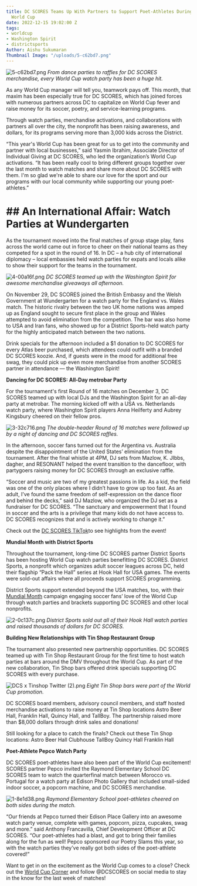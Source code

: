 ```yaml
---
title: DC SCORES Teams Up With Partners to Support Poet-Athletes During the 2022 Men’s
  World Cup
date: 2022-12-15 19:02:00 Z
tags:
- worldcup
- Washington Spirit
- districtsports
Author: Aishu Sukumaran
Thumbnail Image: "/uploads/5-c62bd7.png"
---
```


![5-c62bd7.png](/uploads/5-c62bd7.png)
*From dance parties to raffles for DC SCORES merchandise, every World Cup watch party has been a huge hit.*

As any World Cup manager will tell you, teamwork pays off. This month, that maxim has been especially true for DC SCORES, which has joined forces with numerous partners across DC to capitalize on World Cup fever and raise money for its soccer, poetry, and service-learning programs.

Through watch parties, merchandise activations, and collaborations with partners all over the city, the nonprofit has been raising awareness, and dollars, for its programs serving more than 3,000 kids across the District.

“This year's World Cup has been great for us to get into the community and partner with local businesses,” said Yasmin Ibrahim, Associate Director of Individual Giving at DC SCORES, who led the organization’s World Cup activations. “It has been really cool to bring different groups together over the last month to watch matches and share more about DC SCORES with them.  I'm so glad we're able to share our love for the sport and our programs with our local community while supporting our young poet-athletes.”

# ## **An International Affair: Watch Parties at Wundergarten**

As the tournament moved into the final matches of group stage play, fans across the world came out in force to cheer on their national teams as they competed for a spot in the round of 16. In DC – a hub city of international diplomacy – local embassies held watch parties for expats and locals alike to show their support for the teams in the tournament.

![4-00a16f.png](/uploads/4-00a16f.png)
*DC SCORES teamed up with the Washington Spirit for awesome merchandise giveaways all afternoon.*

On November 29, DC SCORES joined the British Embassy and the Welsh Government at Wundergarten for a watch party for the England vs. Wales match. The historic rivalry between the two UK home nations was amped up as England sought to secure first place in the group and Wales attempted to avoid elimination from the competition. The bar was also home to USA and Iran fans, who showed up for a District Sports-held watch party for the highly anticipated match between the two nations.

Drink specials for the afternoon included a $1 donation to DC SCORES for every Atlas beer purchased, which attendees could outfit with a branded DC SCORES koozie. And, if guests were in the mood for additional free swag, they could pick up even more merchandise from another SCORES partner in attendance — the Washington Spirit!

**Dancing for DC SCORES: All-Day metrobar Party**

For the tournament's first Round of 16 matches on December 3, DC SCORES teamed up with local DJs and the Washington Spirit for an all-day party at metrobar. The morning kicked off with a USA vs. Netherlands watch party, where Washington Spirit players Anna Heilferty and Aubrey Kingsbury cheered on their fellow pros.

![3-32c716.png](/uploads/3-32c716.png)
*The double-header Round of 16 matches were followed up by a night of dancing and DC SCORES raffles.*

In the afternoon, soccer fans turned out for the Argentina vs. Australia despite the disappointment of the United States’ elimination from the tournament. After the final whistle at 4PM, DJ sets from Mazlow, K. JIbbs, dagher, and RESONANT helped the event transition to the dancefloor, with partygoers raising money for DC SCORES through an exclusive raffle.

“Soccer and music are two of my greatest passions in life. As a kid, the field was one of the only places where I didn’t have to grow up too fast. As an adult, I’ve found the same freedom of self-expression on the dance floor and behind the decks,” said DJ Mazlow, who organized the DJ set as a fundraiser for DC SCORES. “The sanctuary and empowerment that I found in soccer and the arts is a privilege that many kids do not have access to. DC SCORES recognizes that and is actively working to change it.”

Check out the [DC SCORES TikTok](https://www.tiktok.com/@dcscores)to see highlights from the event!

**Mundial Month with District Sports**

Throughout the tournament, long-time DC SCORES partner District Sports has been hosting World Cup watch parties benefitting DC SCORES. District Sports, a nonprofit which organizes adult soccer leagues across DC, held their flagship “Pack the Hall” series at Hook Hall for USA games. The events were sold-out affairs where all proceeds support SCORES programming.

District Sports support extended beyond the USA matches, too, with their [Mundial Month](https://districtsportssoccer.org/home-slider/mundialmonth/) campaign engaging soccer fans’ love of the World Cup through watch parties and brackets supporting DC SCORES and other local nonprofits.

![2-0c137c.png](/uploads/2-0c137c.png)
*District Sports sold out all of their Hook Hall watch parties and raised thousands of dollars for DC SCORES.*

**Building New Relationships with Tin Shop Restaurant Group**

The tournament also presented new partnership opportunities. DC SCORES teamed up with Tin Shop Restaurant Group for the first time to host watch parties at bars around the DMV throughout the World Cup. As part of the new collaboration, Tin Shop bars offered drink specials supporting DC SCORES with every purchase. 

![DCS x Tinshop Twitter (2).png](/uploads/DCS%20x%20Tinshop%20Twitter%20(2).png)
*Eight Tin Shop bars were part of the World Cup promotion.*

DC SCORES board members, advisory council members, and  staff hosted merchandise activations to raise money at Tin Shop locations Astro Beer Hall, Franklin Hall, Quincy Hall, and TallBoy. The partnership raised more than $8,000 dollars through drink sales and donations!

Still looking for a place to catch the finals? Check out these Tin Shop locations:
Astro Beer Hall
Clubhouse
TallBoy
Quincy Hall
Franklin Hall

**Poet-Athlete Pepco Watch Party**

DC SCORES poet-athletes have also been part of the World Cup excitement! SCORES partner Pepco invited the Raymond Elementary School DC SCORES team to watch the quarterfinal match between Morocco vs. Portugal for a watch party at Edison Photo Gallery that included small-sided indoor soccer, a popcorn machine, and DC SCORES merchandise.

![1-8e1d38.png](/uploads/1-8e1d38.png)
*Raymond Elementary School poet-athletes cheered on both sides during the match.*

“Our friends at Pepco turned their Edison Place Gallery into an awesome watch party venue, complete with games, popcorn, pizza, cupcakes, swag and more.” said Anthony Francavilla, Chief Development Officer at DC SCORES. “Our poet-athletes had a blast, and got to bring their families along for the fun as well! Pepco sponsored our Poetry Slams this year, so with the watch parties they’ve really got both sides of the poet-athlete covered!”

Want to get in on the excitement as the World Cup comes to a close? Check out the [World Cup Corner](https://give.dcscores.org/campaign/dc-scores-world-cup-corner/c443600) and follow @DCSCORES on social media to stay in the know for the last week of matches!